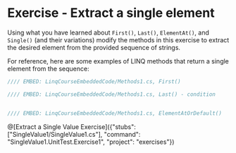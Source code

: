 # Exercise - Extract a single element

Using what you have learned about `First()`, `Last()`, `ElementAt()`, and `Single()` (and their variations) modify the methods in this exercise to extract the desired element from the provided sequence of strings.

For reference, here are some examples of LINQ methods that return a single element from the sequence:

```csharp
//// EMBED: LinqCourseEmbeddedCode/Methods1.cs, First()

//// EMBED: LinqCourseEmbeddedCode/Methods1.cs, Last() - condition


//// EMBED: LinqCourseEmbeddedCode/Methods1.cs, ElementAtOrDefault()
```

@[Extract a Single Value Exercise]({"stubs": ["SingleValue1/SingleValue1.cs"], "command": "SingleValue1.UnitTest.Exercise1", "project": "exercises"})
